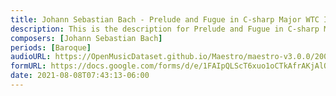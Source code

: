 ```yaml
---
title: Johann Sebastian Bach - Prelude and Fugue in C-sharp Major WTC I (2)
description: This is the description for Prelude and Fugue in C-sharp Major WTC I by Johann Sebastian Bach
composers: [Johann Sebastian Bach]
periods: [Baroque]
audioURL: https://OpenMusicDataset.github.io/Maestro/maestro-v3.0.0/2008/MIDI-Unprocessed_10_R1_2008_01-04_ORIG_MID--AUDIO_10_R1_2008_wav--1.midi
formURL: https://docs.google.com/forms/d/e/1FAIpQLScT6xuo1oCTkAfrAKjAlQ72HJSsCisY3psHGDaXKQmUcKlrpw/viewform
date: 2021-08-08T07:43:13-06:00
---
```

